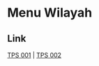 # Menu Wilayah

## Link

[TPS 001](https://github.com/gigit-pemilu/pemilu-2024-71-sulawesi-utara/tree/main/pileg-dpr/hitung-suara/sub/71-sulawesi-utara/sub/08-bolaang-mongondow-utara/sub/05-kaidipang/sub/2011-boroko-utara/sub/001-tps)
 | 
[TPS 002](https://github.com/gigit-pemilu/pemilu-2024-71-sulawesi-utara/tree/main/pileg-dpr/hitung-suara/sub/71-sulawesi-utara/sub/08-bolaang-mongondow-utara/sub/05-kaidipang/sub/2011-boroko-utara/sub/002-tps)


